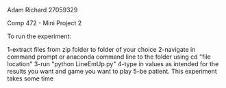 Adam Richard
27059329

Comp 472 - Mini Project 2

To run the experiment:

1-extract files from zip folder to folder of your choice
2-navigate in command prompt or anaconda command line to the folder using cd "file location"
3-run "python LineEmUp.py"
4-type in values as intended for the results you want and game you want to play
5-be patient. This experiment takes some time